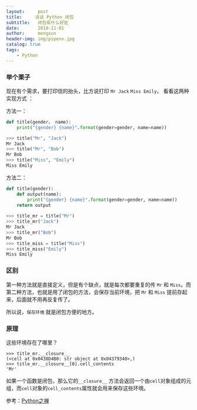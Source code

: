 ```yaml
---
layout:     post
title:     谈谈 Python 闭包
subtitle:   闭包有什么好处
date:       2018-11-01
author:     mengxun
header-img: img/pipenv.jpg
catalog: true
tags:
    - Python
---
```


### 举个栗子

现在有个需求，要打印信的抬头，比方说打印 `Mr Jack` `Miss Emily`， 看看这两种实现方式 ：

方法一：
```python
def title(gender， name):
	print("{gender} {name}".format(gender=gender, name=name))

>>> title("Mr", "Jack")
Mr Jack
>>> title("Mr", "Bob")
Mr Bob
>>> title("Miss", "Emily")
Miss Emily
```

方法二：
```python
def title(gender):
	def output(name):
		print("{gender} {name}".format(gender=gender, name=name))
	return output
	
>>> title_mr = title("Mr")
>>> title_mr("Jack")
Mr Jack
>>> title_mr("Bob")
Mr Bob
>>> title_miss = title("Miss")
>>> title_miss("Emily")
Miss Emily
```

### 区别

第一种方法就是直接定义，但是有个缺点，就是每次都要重复的传 `Mr` 和 `Miss`。而第二种方法，也就是用了闭包的方法，会保存当前环境，把 `Mr` 和 `Miss` 提前存起来，后面就不用再反复传了。

所以说，`保存环境` 就是闭包方便的地方。

### 原理

这些环境存在了哪里？

```
>>> title_mr.__closure__
(<cell at 0x0438D4B0: str object at 0x04379340>,)
>>> title_mr.__closure__[0].cell_contents
'Mr'
```

如果一个函数是闭包，那么它的`__closure__`
方法会返回一个由`cell`对象组成的元组，而`cell`对象的`cell_contents`属性就会用来保存这些环境。



参考：[Python之禅](https://foofish.net/python-closure.html)

